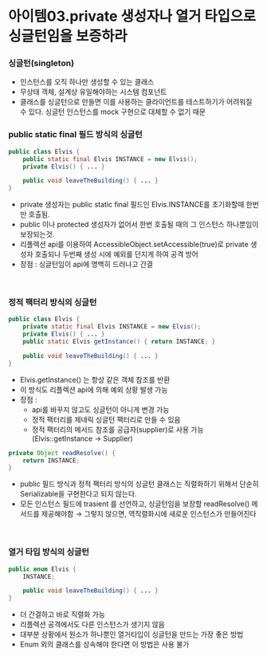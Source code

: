 # 아이템03.private 생성자나 열거 타입으로 싱글턴임을 보증하라

### 싱글턴(singleton)

- 인스턴스를 오직 하나만 생성할 수 있는 클래스
- 무상태 객체, 설계상 유일해야하는 시스템 컴포넌트
- 클래스를 싱글턴으로 만들면 이를 사용하는 클라이언트를 테스트하기가 어려워질 수 있다.
싱글턴 인스턴스를 mock 구현으로 대체할 수 없기 때문

### public static final 필드 방식의 싱글턴

```java
public class Elvis {
    public static final Elvis INSTANCE = new Elvis();
    private Elvis() { ... }

    public void leaveTheBuilding() { ... }
}
```

- private 생성자는 public static final 필드인 Elvis.INSTANCE를 초기화할때 한번만 호출됨.
- public 이나 protected 생성자가 없어서 한번 호출될 때의 그 인스턴스 하나뿐임이 보장되는것.
- 리플렉션 api를 이용하여 AccessibleObject.setAccessible(true)로 private 생성자 호출되나 두번째 생성 시에 예외를 던지게 하여 공격 방어
- 장점 : 싱글턴임이 api에 명백히 드러나고 간결

<br>

### 정적 팩터리 방식의 싱글턴

```java
public class Elvis {
    private static final Elvis INSTANCE = new Elvis();
    private Elvis() { ... }
    public static Elvis getInstance() { return INSTANCE; }

    public void leaveTheBuilding() { ... }
}
```

- Elvis.getInstance() 는 항상 같은 객체 참조를 반환
- 이 방식도 리플렉션 api에 의해 예외 상황 발생 가능
- 장점 :
    - api를 바꾸지 않고도 싱글턴이 아니게 변경 가능
    - 정적 팩터리를 제네릭 싱글턴 팩터리로 만들 수 있음
    - 정적 팩터리의 메서드 참조를 공급자(supplier)로 사용 가능 (Elvis::getInstance → Supplier<Elvis>)
    

```java
private Object readResolve() {
    return INSTANCE;
}
```

- public 필드 방식과 정적 팩터리 방식의 싱글턴 클래스는 직렬화하기 위해서 단순히 Serializable을 구현한다고 되지 않는다.
- 모든 인스턴스 필드에 trasient 를 선언하고, 싱글턴임을 보장할 readResolve() 메서드를 제공해야함 → 그렇지 않으면, 역직렬화시에 새로운 인스턴스가 만들어진다

<br>

### 열거 타입 방식의 싱글턴

```java
public enum Elvis {
    INSTANCE;

    public void leaveTheBuilding() { ... }
}
```

- 더 간결하고 바로 직렬화 가능
- 리플렉션 공격에서도 다른 인스턴스가 생기지 않음
- 대부분 상황에서 원소가 하나뿐인 열거타입이 싱글턴을 만드는 가장 좋은 방법
- Enum 외의 클래스를 상속해야 한다면 이 방법은 사용 불가
